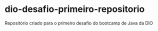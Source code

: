 # dio-desafio-primeiro-repositorio
Repositório criado para o primeiro desafio do bootcamp de Java da DIO
